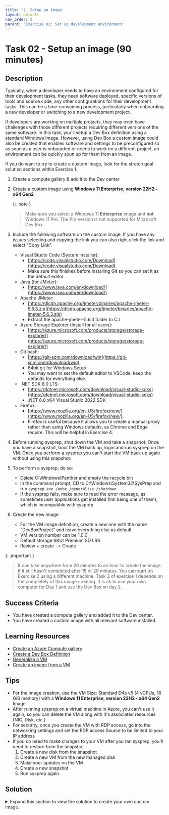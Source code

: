 ```yaml
---
title: '2. Setup an image'
layout: default
nav_order: 2
parent: 'Exercise 01: Set up development environment'
---
```


# Task 02 - Setup an image (90 minutes)

## Description

Typically, when a developer needs to have an environment configured for their development tasks, they need software deployed, specific versions of tools and source code, any other configurations for their development tasks. This can be a time-consuming process, particularly when onboarding a new developer or switching to a new development project.

If developers are working on multiple projects, they may even have challenges with those different projects requiring different versions of the same software. In this task, you'll setup a Dev Box definition using a standard Windows Image. However, using Dev Box a custom image could also be created that enables software and settings to be preconfigured so as soon as a user is onboarded or needs to work on a different project, an environment can be quickly spun up for them from an image.

If you do want to try to create a custom image, look for the stretch goal solution sections within Exercise 1.

1. Create a compute gallery & add it to the Dev center
2. Create a custom image using **Windows 11 Enterprise, version 22H2 - x64 Gen2**

   {: .note }
   > Make sure you select a Windows 11 **Enterprise** image and **not** Windows 11 Pro. The Pro version is not supported for Microsoft Dev Box.

3. Include the following software on the custom image. If you have any issues selecting and copying the link you can also right click the link and select "Copy Link".

   - Visual Studio Code (System Installer):
      - [https://code.visualstudio.com/Download](https://code.visualstudio.com/Download)
      - Make sure this finishes before installing Git so you can set it as the default editor
   - Java (for JMeter):
     - [https://www.java.com/en/download/](https://www.java.com/en/download/)
   - Apache JMeter:
     - [https://dlcdn.apache.org//jmeter/binaries/apache-jmeter-5.6.3.zip](https://dlcdn.apache.org//jmeter/binaries/apache-jmeter-5.6.3.zip)
     - Extract the apache-jmeter-5.6.3 folder to C:\
   - Azure Storage Explorer (Install for all users):
     - [https://azure.microsoft.com/products/storage/storage-explorer/](https://azure.microsoft.com/products/storage/storage-explorer/)
   - Git bash:
     - [https://git-scm.com/download/win](https://git-scm.com/download/win)
     - 64bit git for Windows Setup
     - You may want to set the default editor to VSCode, keep the defaults for everything else.
   - .NET SDK 8.0 LTS:
     - [https://dotnet.microsoft.com/download/visual-studio-sdks](https://dotnet.microsoft.com/download/visual-studio-sdks)
     - .NET 8.0 x64 Visual Studio 2022 SDK
   - Firefox:
     - [https://www.mozilla.org/en-US/firefox/new/](https://www.mozilla.org/en-US/firefox/new/).
     - Firefox is useful because it allows you to create a manual proxy rather than using Windows defaults, as Chrome and Edge require. This will be helpful in Exercise 4.

4. Before running sysprep, shut down the VM and take a snapshot. Once you have a snapshot, boot the VM back up, login and run sysprep on the VM. Once you perform a sysprep you can't start the VM back up again without using this snapshot.
5. To perform a sysprep, do so:
   - Delete C:\Windows\Panther and empty the recycle bin
   - In the command prompt, CD to C:\Windows\System32\SysPrep and run `sysprep.exe /oobe /generalize /shutdown`
   - If the sysprep fails, make sure to read the error message, as sometimes user applications get installed (Ink being one of them), which is incompatible with sysprep.
6. Create the new image
   - For the VM image definition, create a new one with the name "DevBoxProject" and leave everything else as default
   - VM version number can be 1.0.0
   - Default storage SKU: Premium SD LRS
   - Review + create --> Create
  
{: .important }
> It can take anywhere from 20 minutes to an hour to create the image. If it still hasn't completed after 15 or 20 minutes. You can start on Exercise 2 using a different machine. Task 3 of exercise 1 depends on the completely of this image creating.  It is ok to use your own computer for Day 1 and use the Dev Box on day 2.

## Success Criteria

- You have created a compute gallery and added it to the Dev center.
- You have created a custom image with all relevant software installed.

## Learning Resources

- [Create an Azure Compute gallery](https://learn.microsoft.com/azure/virtual-machines/create-gallery?tabs=portal%2Cportaldirect%2Ccli2)
- [Create a Dev Box Definition](https://learn.microsoft.com/azure/dev-box/quickstart-configure-dev-box-service?tabs=AzureADJoin#3-create-a-dev-box-definition)
- [Generalize a VM](https://learn.microsoft.com/azure/virtual-machines/generalize)
- [Create an image from a VM](https://learn.microsoft.com/azure/virtual-machines/capture-image-portal)

## Tips

- For the image creation, use the VM Size: Standard D4s v5 (4 vCPUs, 16 GiB memory) with a **Windows 11 Enterprise, version 22H2 - x64 Gen2** Image
- After running sysprep on a virtual machine in Azure, you can't use it again, so you can delete the VM along with it's associated resources (NIC, Disk, etc.)
- For security, once you create the VM with RDP access, go into the networking settings and set the RDP access Source to be limited to your IP address
- If you do need to make changes to your VM after you ran sysprep, you'll need to restore from the snapshot
    1. Create a new disk from the snapshot
    2. Create a new VM from the new managed disk
    3. Make your updates on the VM
    4. Create a new snapshot
    5. Run sysprep again.

## Solution

<details markdown="block">
<summary>Expand this section to view the solution to create your own custom image.</summary>

1. In the Azure Portal create a new Azure Compute Gallery
   ![Azure Compute Gallery](../../Media/AzureComputeGallery.png)
2. Configure the following properties. On the Sharing Tab you can keep the defaults. Create the Gallery.
   ![Compute Gallery Configuration](../../Media/ComputerGalleryBasics.png)
3. Now creating a **Windows 11 Enterprise, version 22H2 - x64 Gen2** VM
   ![Create a Virtual Machine](../../Media/VirtualMachine.png)
4. For the settings
    - Basics:
      - Same Resource Group you've been using
      - Virtual Machine name: DevMPPTeamMessagingImage
      - Availability options: No infrastructure redundancy required
      - Security type: Trusted launch virtual machines
      - Images: Windows 11 Enterprise, version 22H2 - x64 Gen2
        - **Note: Make sure you select enterprise and not pro. Pro is not supported for Dev Box. If you don't see Enterprise as an option, select the link to see all images. The Select option under Microsoft Windows 11 will give you the option to select Windows 11 Enterprise, version 22H2 - x64 Gen2.**
      - Size: Standard_D4s_v5
      - Username: DevBoxAdmin
      - Password: *something you'll remember*
      - Licensing: Confirm
        ![Virtual Machine Basics](../../Media/VMBasics.png)
    - Disks:
      - Do nothing
    - Networking:
      - Make sure it's connected to the network you created in the last task
      - Check "Delete public IP and NIC when a VM is deleted":
      - Uncheck "Enable accelerated network"
        ![Virtual Machine Networking](../../Media/VMNetworking.png)
    - Management, Monitoring, Advanced
      - Do nothing and take the defaults
    - Create the VM
5. Configure the network to only allow RDP access form you IP address
    - Under the VM Network settings click RDP in the Network Security Group. Set Source to "My IP address" and select Save
    ![VM Network RDP](../../Media/VMNetworkRDP.png)
6. RDP Into the box and download/install the following software. When you install the software, if the option is available, make sure to select **Install for all users**:
    - Visual Studio Code (System Installer):
      - [https://code.visualstudio.com/Download](https://code.visualstudio.com/Download)
      - Make sure this finishes before installing Git so you can set it as the default editor
    - Java (for JMeter):
      - [https://www.java.com/en/download/](https://www.java.com/en/download/)
    - Apache JMeter:
      - [https://dlcdn.apache.org//jmeter/binaries/apache-jmeter-5.6.3.zip](https://dlcdn.apache.org//jmeter/binaries/apache-jmeter-5.6.3.zip)
      - Extract the apache-jmeter-5.6.3 folder to C:\
    - Azure Storage Explorer (Install for all users):
      - [https://azure.microsoft.com/products/storage/storage-explorer/](https://azure.microsoft.com/products/storage/storage-explorer/)
    - Git bash:
      - [https://git-scm.com/download/win](https://git-scm.com/download/win)
      - 64bit git for Windows Setup
      - You may want to set the default editor to VSCode, keep the defaults for everything else.
    - .NET SDK 8.0 LTS:
      - [https://dotnet.microsoft.com/download/visual-studio-sdks](https://dotnet.microsoft.com/download/visual-studio-sdks)
      - .NET 8.0 x64 Visual Studio 2022 SDK
    - Firefox:
      - [https://www.mozilla.org/en-US/firefox/new/](https://www.mozilla.org/en-US/firefox/new/).
      - Firefox is useful because it allows you to create a manual proxy rather than using Windows defaults, as Chrome and Edge require. This will be helpful in Exercise 4.

    {: .important }
    > Before running sysprep, shut down the VM and take a snapshot. Once you have a snapshot, boot the VM back up, login and run sysprep on the VM. Once you perform a sysprep you can't start the VM back up again without using this snapshot.
7. Perform sysprep. To do so:
   - Delete C:\Windows\Panther and empty the recycle bin
   - In the command prompt, CD to C:\Windows\System32\SysPrep and run `sysprep.exe /oobe /generalize /shutdown`
8. After the Windows machine shuts down due to sysprep, navigate to your virtual machine in Azure.
9. Select Capture
    ![Capture the VM Image](../../Media/CaptureVM.png)
10. Select the Azure computer gallery you created in Task 1
    ![Select VM Image Gallery](../../Media/VMImageGallery.png)
11. Create a new Target VM image definition
    ![New VM Image Definition](../../Media/VMImageDefinition.png)
12. Set the Version number to 1.0.0
13. Set Default storage SKU to Premium SSD LRS
14. The configuration should look like this. Then create the image
    ![VM Image Creation](../../Media/VMImageCreate.png)
    -**Note**: This step can take some time to complete. If it hasn't completely after about 20 minute, students can proceed to Exercise 2 and use their own machines. They can check on that status periodically, and once it completes, move on to Task 3. It's OK to use their own machine for Day 1 and use the Dev Box on day 2.

</details>
